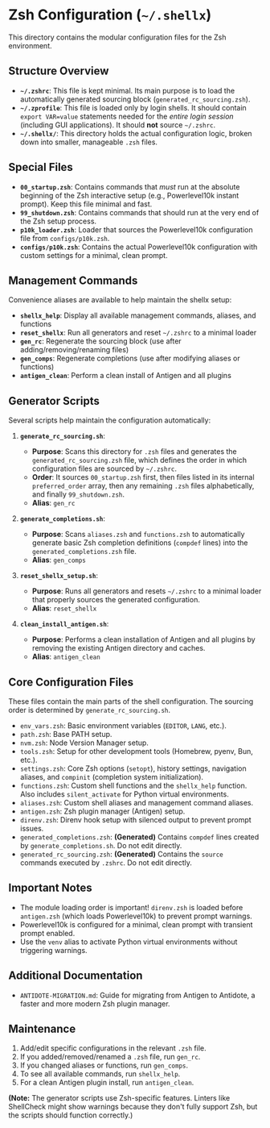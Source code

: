 # Zsh Configuration (`~/.shellx`)

This directory contains the modular configuration files for the Zsh environment.

## Structure Overview

*   **`~/.zshrc`**: This file is kept minimal. Its main purpose is to load the
    automatically generated sourcing block (`generated_rc_sourcing.zsh`).
*   **`~/.zprofile`**: This file is loaded only by login shells. It should contain
    `export VAR=value` statements needed for the *entire login session* (including
    GUI applications). It should **not** source `~/.zshrc`.
*   **`~/.shellx/`**: This directory holds the actual configuration logic,
    broken down into smaller, manageable `.zsh` files.

## Special Files

*   **`00_startup.zsh`**: Contains commands that *must* run at the absolute beginning
    of the Zsh interactive setup (e.g., Powerlevel10k instant prompt). Keep this
    file minimal and fast.
*   **`99_shutdown.zsh`**: Contains commands that should run at the very end of the
    Zsh setup process.
*   **`p10k_loader.zsh`**: Loader that sources the Powerlevel10k configuration file from `configs/p10k.zsh`.
*   **`configs/p10k.zsh`**: Contains the actual Powerlevel10k configuration with custom
    settings for a minimal, clean prompt.

## Management Commands

Convenience aliases are available to help maintain the shellx setup:

*   **`shellx_help`**: Display all available management commands, aliases, and functions
*   **`reset_shellx`**: Run all generators and reset `~/.zshrc` to a minimal loader
*   **`gen_rc`**: Regenerate the sourcing block (use after adding/removing/renaming files)
*   **`gen_comps`**: Regenerate completions (use after modifying aliases or functions)
*   **`antigen_clean`**: Perform a clean install of Antigen and all plugins

## Generator Scripts

Several scripts help maintain the configuration automatically:

1.  **`generate_rc_sourcing.sh`**: 
    *   **Purpose**: Scans this directory for `.zsh` files and generates the
        `generated_rc_sourcing.zsh` file, which defines the order in which
        configuration files are sourced by `~/.zshrc`.
    *   **Order**: It sources `00_startup.zsh` first, then files listed in its
        internal `preferred_order` array, then any remaining `.zsh` files
        alphabetically, and finally `99_shutdown.zsh`.
    *   **Alias**: `gen_rc`

2.  **`generate_completions.sh`**: 
    *   **Purpose**: Scans `aliases.zsh` and `functions.zsh` to automatically
        generate basic Zsh completion definitions (`compdef` lines) into the
        `generated_completions.zsh` file.
    *   **Alias**: `gen_comps`

3.  **`reset_shellx_setup.sh`**:
    *   **Purpose**: Runs all generators and resets `~/.zshrc` to a minimal loader
        that properly sources the generated configuration.
    *   **Alias**: `reset_shellx`

4.  **`clean_install_antigen.sh`**:
    *   **Purpose**: Performs a clean installation of Antigen and all plugins by
        removing the existing Antigen directory and caches.
    *   **Alias**: `antigen_clean`

## Core Configuration Files

These files contain the main parts of the shell configuration. The sourcing order
is determined by `generate_rc_sourcing.sh`.

*   `env_vars.zsh`: Basic environment variables (`EDITOR`, `LANG`, etc.).
*   `path.zsh`: Base PATH setup.
*   `nvm.zsh`: Node Version Manager setup.
*   `tools.zsh`: Setup for other development tools (Homebrew, pyenv, Bun, etc.).
*   `settings.zsh`: Core Zsh options (`setopt`), history settings, navigation aliases,
    and `compinit` (completion system initialization).
*   `functions.zsh`: Custom shell functions and the `shellx_help` function.
    Also includes `silent_activate` for Python virtual environments.
*   `aliases.zsh`: Custom shell aliases and management command aliases.
*   `antigen.zsh`: Zsh plugin manager (Antigen) setup.
*   `direnv.zsh`: Direnv hook setup with silenced output to prevent prompt issues.
*   `generated_completions.zsh`: **(Generated)** Contains `compdef` lines created by
    `generate_completions.sh`. Do not edit directly.
*   `generated_rc_sourcing.zsh`: **(Generated)** Contains the `source` commands
    executed by `.zshrc`. Do not edit directly.

## Important Notes

* The module loading order is important! `direnv.zsh` is loaded before `antigen.zsh` (which loads Powerlevel10k) 
  to prevent prompt warnings.
* Powerlevel10k is configured for a minimal, clean prompt with transient prompt enabled.
* Use the `venv` alias to activate Python virtual environments without triggering warnings.

## Additional Documentation

*   `ANTIDOTE-MIGRATION.md`: Guide for migrating from Antigen to Antidote, a faster
    and more modern Zsh plugin manager.

## Maintenance

1.  Add/edit specific configurations in the relevant `.zsh` file.
2.  If you added/removed/renamed a `.zsh` file, run `gen_rc`.
3.  If you changed aliases or functions, run `gen_comps`.
4.  To see all available commands, run `shellx_help`.
5.  For a clean Antigen plugin install, run `antigen_clean`.

**(Note:** The generator scripts use Zsh-specific features. Linters like
ShellCheck might show warnings because they don't fully support Zsh, but the
scripts should function correctly.)